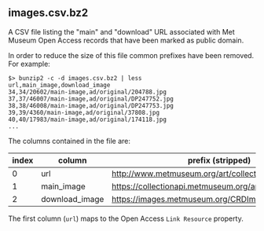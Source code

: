 ## images.csv.bz2

A CSV file listing the "main" and "download" URL associated with Met Museum Open Access records that have been marked as public domain.

In order to reduce the size of this file common prefixes have been removed. For example:

```
$> bunzip2 -c -d images.csv.bz2 | less
url,main_image,download_image
34,34/20602/main-image,ad/original/204788.jpg
37,37/46007/main-image,ad/original/DP247752.jpg
38,38/46008/main-image,ad/original/DP247753.jpg
39,39/4360/main-image,ad/original/37808.jpg
40,40/17983/main-image,ad/original/174118.jpg
...
```

The columns contained in the file are:

| index | column | prefix (stripped) |
| --- | --- | --- |
| 0 | url | http://www.metmuseum.org/art/collection/search/ |
| 1 | main_image | https://collectionapi.metmuseum.org/api/collection/v1/iiif/ |
| 2 | download_image | https://images.metmuseum.org/CRDImages/ |

The first column (`url`) maps to the Open Access `Link Resource` property.